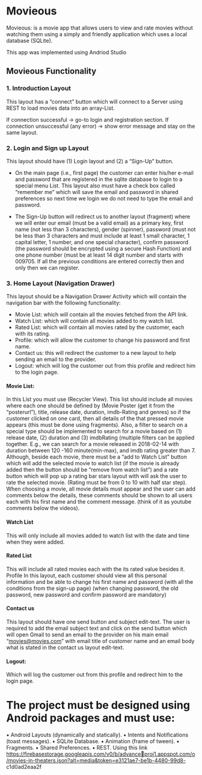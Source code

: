 # Movieous
Movieous: is a movie app that allows users to view and rate movies without watching them using a simply and friendly application which uses a local database (SQLite).

This app was implemented using Andriod Studio

## Movieous Functionality

### 1. Introduction Layout
This layout has a “connect” button which will connect to a Server using REST to load movies data
into an array-List.

If connection successful → go-to login and registration section. 
If connection unsuccessful (any error) → show error message and stay on the same layout. 

### 2. Login and Sign up  Layout

This layout should have (1) Login layout and (2) a “Sign-Up” button.
- On the main page (i.e., first page) the customer can enter his/her e-mail and password that are 
registered in the sqlite database to login to a special menu List. This layout also must have a check 
box called “remember me” which will save the email and password in shared preferences so next 
time we login we do not need to type the email and password.

- The Sign-Up button will redirect us to another layout (fragment) where we will enter our email 
(must be a valid email) as a primary key, first name (not less than 3 characters), gender (spinner), 
password (must not be less than 3 characters and must include at least 1 small character, 1 capital 
letter, 1 number, and one special character), confirm password (the password should be encrypted 
using a secure Hash Function) and one phone number (must be at least 14 digit number and starts 
with 009705. If all the previous conditions are entered correctly then and only then we can register.

### 3. Home Layout (Navigation Drawer)
This layout should be a Navigation Drawer Activity which will contain the navigation bar with the 
following functionality:
- Movie List: which will contain all the movies fetched from the API link. 
- Watch List: which will contain all movies added to my watch list. 
- Rated List: which will contain all movies rated by the customer, each with its rating. 
- Profile: which will allow the customer to change his password and first name.
- Contact us: this will redirect the customer to a new layout to help sending an email to the provider.
- Logout: which will log the customer out from this profile and redirect him to the login page. 

#### Movie List: 
In this List you must use (Recycler View). This list should include all movies where each one should 
be defined by (Movie Poster (get it from the “posterurl”), title, release date, duration, imdb-Rating and 
genres) so if the customer clicked on one card, then all details of the that pressed movie appears (this must 
be done using fragments). Also, a filter to search on a special type should be implemented to search for a 
movie based on (1) release date, (2) duration and (3) imdbRating (multiple filters can be applied together. 
E.g., we can search for a movie released in 2018-02-14 with duration between 120 -160 minute(min-max), 
and imdb rating greater than 7.
Although, beside each movie, there must be a “add to Watch List” button which will add the
selected movie to watch list (if the movie is already added then the button should be “remove from watch 
list”) and a rate button which will pop up a rating bar stars layout with will ask the user to rate the selected 
movie. (Rating must be from 0 to 10 with half star step).
When choosing a movie, all movie details must appear and the user can add comments below the 
details, these comments should be shown to all users each with his first name and the comment message. 
(think of it as youtube comments below the videos).
#### Watch List 
This will only include all movies added to watch list with the date and time when they were added.
#### Rated List 
This will include all rated movies each with the its rated value besides it.
Profile 
In this layout, each customer should view all this personal information and be able to change his first 
name and password (with all the conditions from the sign-up page) (when changing password, the old 
password, new password and confirm password are mandatory)
#### Contact us 
This layout should have one send button and subject edit-text. The user is required to add the email 
subject text and click on the send button which will open Gmail to send an email to the provider on his 
main email “movies@movies.com” with email title of customer name and an email body what is stated in 
the contact us layout edit-text.
#### Logout: 
Which will log the customer out from this profile and redirect him to the login page.

# The project must be designed using Android packages and must use:
▪ Android Layouts (dynamically and statically). 
▪ Intents and Notifications (toast messages). 
▪ SQLite Database. 
▪ Animation (frame of tween). 
▪ Fragments. 
▪ Shared Preferences. 
▪ REST. Using this link https://firebasestorage.googleapis.com/v0/b/advanceproj1.appspot.com/o/movies-in-theaters.json?alt=media&token=e3121ae7-be1b-4480-99d8-
c1d0ad2eaa2f

